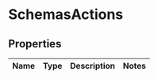 # SchemasActions

## Properties
Name | Type | Description | Notes
------------ | ------------- | ------------- | -------------

